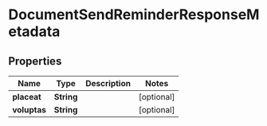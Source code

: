 

# DocumentSendReminderResponseMetadata


## Properties

| Name | Type | Description | Notes |
|------------ | ------------- | ------------- | -------------|
|**placeat** | **String** |  |  [optional] |
|**voluptas** | **String** |  |  [optional] |




